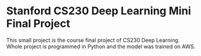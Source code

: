 # Stanford CS230 Deep Learning Mini Final Project
This small project is the course final project of CS230 Deep Learning. Whole project is programmed in Python and the model was trained on AWS.
